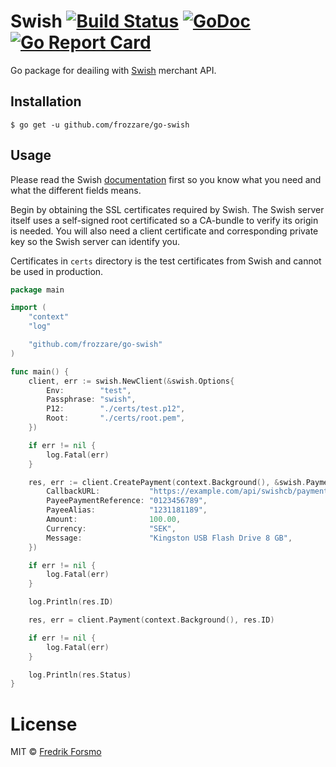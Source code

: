 # Swish [![Build Status](https://travis-ci.org/frozzare/go-swish.svg?branch=master)](https://travis-ci.org/frozzare/go-swish) [![GoDoc](https://godoc.org/github.com/frozzare/go-swish?status.svg)](https://godoc.org/github.com/frozzare/go-swish) [![Go Report Card](https://goreportcard.com/badge/github.com/frozzare/go-swish)](https://goreportcard.com/report/github.com/frozzare/go-swish)

Go package for deailing with [Swish](https://www.getswish.se/) merchant API.

## Installation

```
$ go get -u github.com/frozzare/go-swish
```

## Usage

Please read the Swish [documentation](https://www.getswish.se/manualer/) first so you know what you need and what the different fields means.

Begin by obtaining the SSL certificates required by Swish. The Swish server itself uses a self-signed root certificated so a CA-bundle to verify its origin is needed.
You will also need a client certificate and corresponding private key so the Swish server can identify you.

Certificates in `certs` directory is the test certificates from Swish and cannot be used in production.

```go
package main

import (
	"context"
	"log"

	"github.com/frozzare/go-swish"
)

func main() {
	client, err := swish.NewClient(&swish.Options{
		Env:        "test",
		Passphrase: "swish",
		P12:        "./certs/test.p12",
		Root:       "./certs/root.pem",
	})

	if err != nil {
		log.Fatal(err)
	}

	res, err := client.CreatePayment(context.Background(), &swish.PaymentData{
		CallbackURL:           "https://example.com/api/swishcb/paymentrequests",
		PayeePaymentReference: "0123456789",
		PayeeAlias:            "1231181189",
		Amount:                100.00,
		Currency:              "SEK",
		Message:               "Kingston USB Flash Drive 8 GB",
	})

	if err != nil {
		log.Fatal(err)
	}

	log.Println(res.ID)

	res, err = client.Payment(context.Background(), res.ID)

	if err != nil {
		log.Fatal(err)
	}

	log.Println(res.Status)
}
```

# License

MIT © [Fredrik Forsmo](https://github.com/frozzare)
